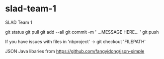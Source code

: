 # slad-team-1
SLAD Team 1

git status
git pull
git add --all
git commit -m ' ...MESSAGE HERE... '
git push

If you have issues with files in 'nbproject' -> git checkout 'FILEPATH'

JSON Java libaries from https://github.com/fangyidong/json-simple
